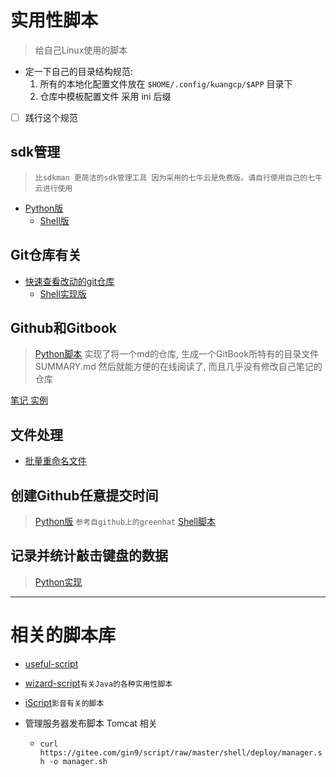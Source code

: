# 实用性脚本
> 给自己Linux使用的脚本

- 定一下自己的目录结构规范:
  1. 所有的本地化配置文件放在 `$HOME/.config/kuangcp/$APP` 目录下
  1. 仓库中模板配置文件 采用 ini 后缀

- [ ] 践行这个规范

## sdk管理
> `比sdkman 更简洁的sdk管理工具 因为采用的七牛云是免费版。请自行使用自己的七牛云进行使用`

- [Python版](/python/mythsdk/) 
  - [Shell版](/shell/sdk)

## Git仓库有关
- [快速查看改动的git仓库](/python/nouse/check_repos.py) 
  - [Shell实现版](/shell/check_by_aliases.sh)

## Github和Gitbook
> [Python脚本](/python/create_tree.py) 实现了将一个md的仓库, 生成一个GitBook所特有的目录文件 SUMMARY.md
然后就能方便的在线阅读了, 而且几乎没有修改自己笔记的仓库

[笔记 实例](https://github.com/Kuangcp/Notes)

## 文件处理
- [批量重命名文件](/python/rename_image.py)

## 创建Github任意提交时间
> [Python版](/python/nouse/create_commit.py) `参考自github上的greenhat`
> [Shell脚本](/shell/create_commit.sh)

## 记录并统计敲击键盘的数据
> [Python实现](/python/tool/key)

*********
# 相关的脚本库
- [useful-script](https://github.com/oldratlee/useful-scripts)
- [wizard-script](https://github.com/robertleepeak/wizard-scripts)`有关Java的各种实用性脚本`
- [iScript](https://github.com/PeterDing/iScript)`影音有关的脚本`


- 管理服务器发布脚本 Tomcat 相关
  -  `curl https://gitee.com/gin9/script/raw/master/shell/deploy/manager.sh -o manager.sh`

